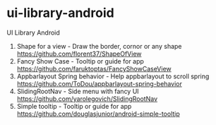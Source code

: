 # ui-library-android
UI Library Android

1. Shape for a view - Draw the border, cornor or any shape
https://github.com/florent37/ShapeOfView
2. Fancy Show Case - Tooltip or guide for app
https://github.com/faruktoptas/FancyShowCaseView
3. Appbarlayout Spring behavior - Help appbarlayout to scroll spring
https://github.com/ToDou/appbarlayout-spring-behavior
4. SlidingRootNav - Side menu with fancy UI
https://github.com/yarolegovich/SlidingRootNav
5. Simple tooltip - Tooltip or guide for app
https://github.com/douglasjunior/android-simple-tooltip
